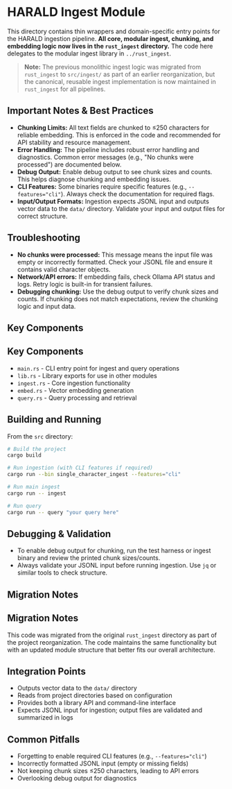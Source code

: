 # HARALD Ingest Module

This directory contains thin wrappers and domain-specific entry points for the HARALD ingestion pipeline.
**All core, modular ingest, chunking, and embedding logic now lives in the `rust_ingest` directory.**
The code here delegates to the modular ingest library in `../rust_ingest`.

> **Note:** The previous monolithic ingest logic was migrated from `rust_ingest` to `src/ingest/` as part of an earlier reorganization, but the canonical, reusable ingest implementation is now maintained in `rust_ingest` for all pipelines.

## Important Notes & Best Practices

- **Chunking Limits:** All text fields are chunked to ≤250 characters for
  reliable embedding. This is enforced in the code and recommended for API
  stability and resource management.
- **Error Handling:** The pipeline includes robust error handling and
  diagnostics. Common error messages (e.g., "No chunks were processed") are
  documented below.
- **Debug Output:** Enable debug output to see chunk sizes and counts. This
  helps diagnose chunking and embedding issues.
- **CLI Features:** Some binaries require specific features (e.g.,
  `--features="cli"`). Always check the documentation for required flags.
- **Input/Output Formats:** Ingestion expects JSONL input and outputs vector
  data to the `data/` directory. Validate your input and output files for
  correct structure.

## Troubleshooting

- **No chunks were processed:** This message means the input file was empty or
  incorrectly formatted. Check your JSONL file and ensure it contains valid
  character objects.
- **Network/API errors:** If embedding fails, check Ollama API status and logs.
  Retry logic is built-in for transient failures.
- **Debugging chunking:** Use the debug output to verify chunk sizes and counts.
  If chunking does not match expectations, review the chunking logic and input
  data.

## Key Components

## Key Components

- `main.rs` - CLI entry point for ingest and query operations
- `lib.rs` - Library exports for use in other modules
- `ingest.rs` - Core ingestion functionality
- `embed.rs` - Vector embedding generation
- `query.rs` - Query processing and retrieval

## Building and Running

From the `src` directory:

```bash
# Build the project
cargo build

# Run ingestion (with CLI features if required)
cargo run --bin single_character_ingest --features="cli"

# Run main ingest
cargo run -- ingest

# Run query
cargo run -- query "your query here"
```

## Debugging & Validation

- To enable debug output for chunking, run the test harness or ingest binary and
  review the printed chunk sizes/counts.
- Always validate your JSONL input before running ingestion. Use `jq` or similar
  tools to check structure.

## Migration Notes

## Migration Notes

This code was migrated from the original `rust_ingest` directory as part of the
project reorganization. The code maintains the same functionality but with an
updated module structure that better fits our overall architecture.

## Integration Points

- Outputs vector data to the `data/` directory
- Reads from project directories based on configuration
- Provides both a library API and command-line interface
- Expects JSONL input for ingestion; output files are validated and summarized
  in logs

## Common Pitfalls

- Forgetting to enable required CLI features (e.g., `--features="cli"`)
- Incorrectly formatted JSONL input (empty or missing fields)
- Not keeping chunk sizes ≤250 characters, leading to API errors
- Overlooking debug output for diagnostics
